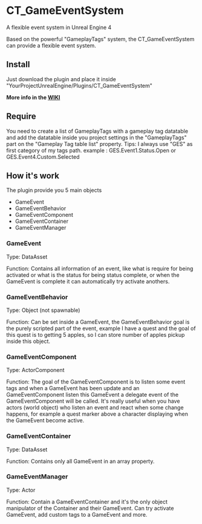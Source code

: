 # CT_GameEventSystem
A flexible event system in Unreal Engine 4

Based on the powerful "GameplayTags" system, the CT_GameEventSystem can provide a flexible event system.

## Install
Just download the plugin and place it inside "YourProjectUnrealEngine/Plugins/CT_GameEventSystem" 

**More info in the [WIKI](https://github.com/Maxwell21/CT_GameEventSystem/wiki)**

## Require
You need to create a list of GameplayTags with a gameplay tag datatable and add the datatable inside you project settings 
in the "GameplayTags" part on the "Gameplay Tag table list" property.
Tips: I always use "GES" as first category of my tags path.
example : GES.Event1.Status.Open or GES.Event4.Custom.Selected

## How it's work 
The plugin provide you 5 main objects
- GameEvent
- GameEventBehavior
- GameEventComponent
- GameEventContainer
- GameEventManager

### GameEvent
Type: DataAsset

Function: Contains all information of an event, like what is require for being activated or what is the status for being status complete, or when the GameEvent is complete it can automatically try activate anothers. 

### GameEventBehavior
Type: Object (not spawnable)

Function: Can be set inside a GameEvent, the GameEventBehavior goal is the purely scripted part of the event, example I have a quest and the goal of this quest is to getting 5 apples, so I can store number of apples pickup inside this object. 

### GameEventComponent
Type: ActorComponent

Function: The goal of the GameEventComponent is to listen some event tags and when a GameEvent has been update and an GameEventComponent listen this GameEvent a delegate event of the GameEventComponent will be called.
It's really useful when you have actors (world object) who listen an event and react when some change happens, for example a quest marker above a character displaying when the GameEvent become active. 

### GameEventContainer
Type: DataAsset

Function: Contains only all GameEvent in an array property.

### GameEventManager
Type: Actor

Function: Contain a GameEventContainer and it's the only object manipulator of the Container and their GameEvent.
Can try activate GameEvent, add custom tags to a GameEvent and more.


